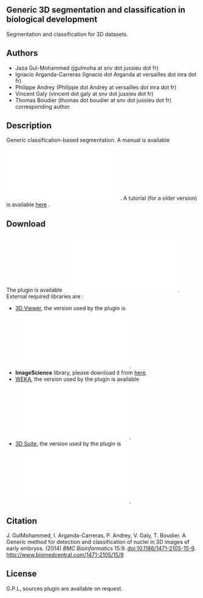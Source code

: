 ## Generic 3D segmentation and classification in biological development

Segmentation and classification for 3D datasets.

## Authors

-   Jaza Gul-Mohammed (jgulmoha at snv dot jussieu dot fr)
-   Ignacio Arganda-Carreras (Ignacio dot Arganda at versailles dot inra
    dot fr)
-   Philippe Andrey (Philippe dot Andrey at versailles dot inra dot fr)
-   Vincent Galy (vincent dot galy at snv dot jussieu dot fr)
-   Thomas Boudier (thomas dot boudier at snv dot jussieu dot fr)
    corresponding author.

## Description

Generic classification-based segmentation. A manual is available
![here](/plugin/stacks/3d_ij_suite/manual_pagita.pdf). A tutorial (for a
older version) is available
[here](http://www.snv.jussieu.fr/~wboudier/AGITA/) .

## Download

The plugin is available ![here](/plugin/stacks/3d_ij_suite/pagita_.jar).
External required libraries are :

-   [3D Viewer](http://3dviewer.neurofly.de/), the version used by the
    plugin is
    ![here](/plugin/3d/rules-based_segmentation_and_tracking_4d_of_c._elegans_early_embryogenesis/pagit_3d_viewer.jar).
-   **ImageScience** library, please download it from
    [here](http://www.imagescience.org/meijering/software/featurej/).
-   [WEKA](http://www.cs.waikato.ac.nz/ml/weka/downloading.html), the
    version used by the plugin is available
    ![here](/plugin/3d/rules-based_segmentation_and_tracking_4d_of_c._elegans_early_embryogenesis/pagit_weka.jar).
-   [3D Suite](/plugin/stacks/3d_ij_suite/start), the version used by
    the plugin is
    ![here](/plugin/3d/rules-based_segmentation_and_tracking_4d_of_c._elegans_early_embryogenesis/pagit_mcib3d-core.jar).

## Citation

J. GulMohammed, I. Arganda-Carreras, P. Andrey, V. Galy, T. Boudier. A
Generic method for detection and classification of nuclei in 3D images
of early embryos. (2014) *BMC Bioinformatics* 15:9.
<doi:10.1186/1471-2105-15-9>.
<http://www.biomedcentral.com/1471-2105/15/9>

## License

G.P.L, sources plugin are available on request.
